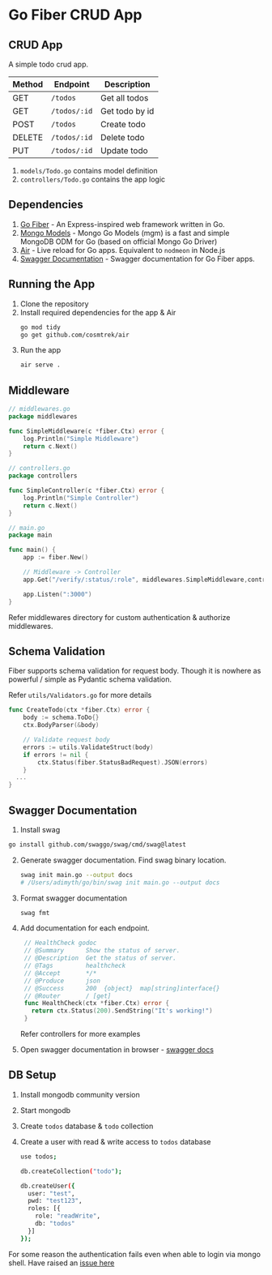 # Go Fiber CRUD App

## CRUD App

A simple todo crud app.

| Method | Endpoint     | Description    |
| ------ | ------------ | -------------- |
| GET    | `/todos`     | Get all todos  |
| GET    | `/todos/:id` | Get todo by id |
| POST   | `/todos`     | Create todo    |
| DELETE | `/todos/:id` | Delete todo    |
| PUT    | `/todos/:id` | Update todo    |

1. `models/Todo.go` contains model definition
2. `controllers/Todo.go` contains the app logic

## Dependencies

1. [Go Fiber](https://gofiber.io) - An Express-inspired web framework written in Go.
2. [Mongo Models](https://github.com/Kamva/mgm) - Mongo Go Models (mgm) is a fast and simple MongoDB ODM for Go (based on official Mongo Go Driver)
3. [Air](https://github.com/cosmtrek/air) - Live reload for Go apps. Equivalent to `nodmeon` in Node.js
4. [Swagger Documentation](https://github.com/arsmn/fiber-swagger) - Swagger documentation for Go Fiber apps.

## Running the App

1. Clone the repository
2. Install required dependencies for the app & Air
   ```bash
   go mod tidy
   go get github.com/cosmtrek/air
   ```
3. Run the app
   ```bash
   air serve .
   ```

## Middleware

```go
// middlewares.go
package middlewares

func SimpleMiddleware(c *fiber.Ctx) error {
	log.Println("Simple Middleware")
	return c.Next()
}
```

```go
// controllers.go
package controllers

func SimpleController(c *fiber.Ctx) error {
	log.Println("Simple Controller")
	return c.Next()
}
```

```go
// main.go
package main

func main() {
	app := fiber.New()

	// Middleware -> Controller
	app.Get("/verify/:status/:role", middlewares.SimpleMiddleware,controllers.StatusVerification)

	app.Listen(":3000")
}
```

Refer middlewares directory for custom authentication & authorize middlewares.

## Schema Validation

Fiber supports schema validation for request body. Though it is nowhere as powerful / simple as Pydantic schema validation.

Refer `utils/Validators.go` for more details

```go
func CreateTodo(ctx *fiber.Ctx) error {
	body := schema.ToDo{}
	ctx.BodyParser(&body)

	// Validate request body
	errors := utils.ValidateStruct(body)
	if errors != nil {
		ctx.Status(fiber.StatusBadRequest).JSON(errors)
	}
  ...
}

```

## Swagger Documentation

1. Install swag

```bash
go install github.com/swaggo/swag/cmd/swag@latest
```

2. Generate swagger documentation. Find swag binary location.
   ```bash
   swag init main.go --output docs
   # /Users/adimyth/go/bin/swag init main.go --output docs
   ```
3. Format swagger documentation
   ```bash
   swag fmt
   ```
4. Add documentation for each endpoint.

   ```go
    // HealthCheck godoc
    // @Summary      Show the status of server.
    // @Description  Get the status of server.
    // @Tags         healthcheck
    // @Accept       */*
    // @Produce      json
    // @Success      200  {object}  map[string]interface{}
    // @Router       / [get]
    func HealthCheck(ctx *fiber.Ctx) error {
      return ctx.Status(200).SendString("It's working!")
    }
   ```

   Refer controllers for more examples

5. Open swagger documentation in browser - [swagger docs](http://localhost:3000/swagger)

## DB Setup

1. Install mongodb community version
2. Start mongodb
3. Create `todos` database & `todo` collection
4. Create a user with read & write access to `todos` database

   ```bash
   use todos;

   db.createCollection("todo");

   db.createUser({
     user: "test",
     pwd: "test123",
     roles: [{
       role: "readWrite",
       db: "todos"
     }]
   });
   ```

For some reason the authentication fails even when able to login via mongo shell. Have raised an [issue here](https://github.com/Kamva/mgm/issues/66)
